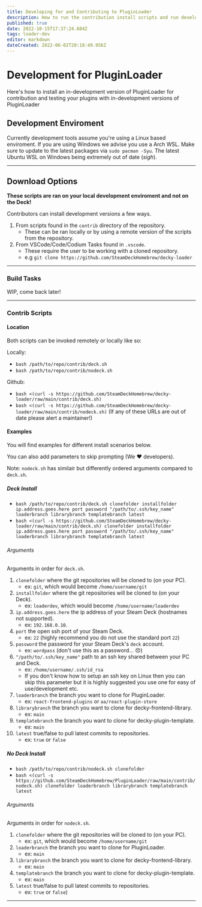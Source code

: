 ```yaml
---
title: Developing for and Contributing to PluginLoader
description: How to run the contribution install scripts and run development versions of Plugin Loader
published: true
date: 2022-10-15T17:37:24.684Z
tags: loader-dev
editor: markdown
dateCreated: 2022-06-02T20:18:49.956Z
---
```


# Development for PluginLoader

Here's how to install an in-development version of PluginLoader for contribution and testing your plugins with in-development versions of PluginLoader

## Development Enviroment

Currently development tools assume you're using a Linux based enviroment.
If you are using Windows we advise you use a Arch WSL.
Make sure to update to the latest packages via ``sudo pacman -Syu``.
The latest Ubuntu WSL on Windows being extremely out of date (*sigh*).

--- 

## Download Options

**These scripts are ran on your local development enviroment and not on the Deck!**

Contributors can install development versions a few ways.

1. From scripts found in the ``contrib`` directory of the repository.
   - These can be ran locally or by using a remote version of the scripts from the repository.
2. From VSCode/Code/Codium Tasks found in ``.vscode``.
   - These require the user to be working with a cloned repository.
   - e.g ``git clone https://github.com/SteamDeckHomebrew/decky-loader``

----

### Build Tasks

WIP, come back later!

---

### Contrib Scripts

#### Location

Both scripts can be invoked remotely or locally like so:

Locally:
  - ``bash /path/to/repo/contrib/deck.sh``
  - ``bash /path/to/repo/contrib/nodeck.sh``

Github:
  - ``bash <(curl -s https://github.com/SteamDeckHomebrew/decky-loader/raw/main/contrib/deck.sh)``
  - ``bash <(curl -s https://github.com/SteamDeckHomebrew/decky-loader/raw/main/contrib/nodeck.sh)``
(If any of these URLs are out of date please alert a maintainer!)

#### Examples

You will find examples for different install scenarios below.

You can also add parameters to skip prompting (We :heart: developers).

Note: ``nodeck.sh`` has similair but differently ordered arguments compared to ``deck.sh``.

##### Deck Install

- ``bash /path/to/repo/contrib/deck.sh clonefolder installfolder ip.address.goes.here port password "/path/to/.ssh/key_name" loaderbranch librarybranch templatebranch latest``
- ``bash <(curl -s https://github.com/SteamDeckHomebrew/decky-loader/raw/main/contrib/deck.sh) clonefolder installfolder ip.address.goes.here port password "/path/to/.ssh/key_name" loaderbranch librarybranch templatebranch latest``

###### Arguments

Arguments in order for `deck.sh`.

1. `clonefolder` where the git repositories will be cloned to (on your PC).
   - ex: `git`, which would become ``/home/username/git``
2. `installfolder` where the git repositories will be cloned to (on your Deck).
   - ex: `loaderdev`, which would become ``/home/username/loaderdev``
3. `ip.address.goes.here` the ip address of your Steam Deck (hostnames not supported).
   - ex: `192.168.0.10`.
4. `port` the open ssh port of your Steam Deck.
   - ex: `22` (highly recommend you do not use the standard port `22`)
5. `password` the password for your Steam Deck's `deck` account.
   - ex: `wordpass` (don't use this as a password... :disappointed:)
6. `"/path/to/.ssh/key_name"` path to an ssh key shared between your PC and Deck.
   - ex: `/home/username/.ssh/id_rsa` 
   - If you don't know how to setup an ssh key on Linux then you can skip this parameter but it is highly suggested you use one for easy of use/development etc.
7. `loaderbranch` the branch you want to clone for PluginLoader.
    - ex: `react-frontend-plugins` or `aa/react-plugin-store`
8. `librarybranch` the branch you want to clone for decky-frontend-library.
    - ex: `main`
9. `templatebranch` the branch you want to clone for decky-plugin-template.
    - ex: `main`
10. `latest` true/false to pull latest commits to repositories.
     - ex: `true` or `false`

##### No Deck Install

- ``bash /path/to/repo/contrib/nodeck.sh clonefolder``
- ``bash <(curl -s https://github.com/SteamDeckHomebrew/PluginLoader/raw/main/contrib/nodeck.sh) clonefolder loaderbranch librarybranch templatebranch latest``

###### Arguments

Arguments in order for `nodeck.sh`.

1. `clonefolder` where the git repositories will be cloned to (on your PC).
   - ex: `git`, which would become ``/home/username/git``
2. `loaderbranch` the branch you want to clone for PluginLoader.
    - ex: `main`
3. `librarybranch` the branch you want to clone for decky-frontend-library.
    - ex: `main`
4. `templatebranch` the branch you want to clone for decky-plugin-template.
    - ex: `main`
5. `latest` true/false to pull latest commits to repositories.
     - ex: `true` or `false`)

----